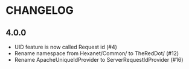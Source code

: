 # CHANGELOG

## 4.0.0

* UID feature is now called Request id (#4)
* Rename namespace from Hexanet/Common/ to TheRedDot/ (#12)
* Rename ApacheUniqueIdProvider to ServerRequestIdProvider (#16)
